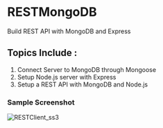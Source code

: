 # RESTMongoDB
Build REST API with MongoDB and Express


## Topics Include :
1. Connect Server to MongoDB through Mongoose
2. Setup Node.js server with Express
3. Setup a REST API with MongoDB and Node.js


### Sample Screenshot


![RESTClient_ss3](https://user-images.githubusercontent.com/45993797/138674544-c86f9fbb-0300-48d6-a714-c385440881e9.jpg)
